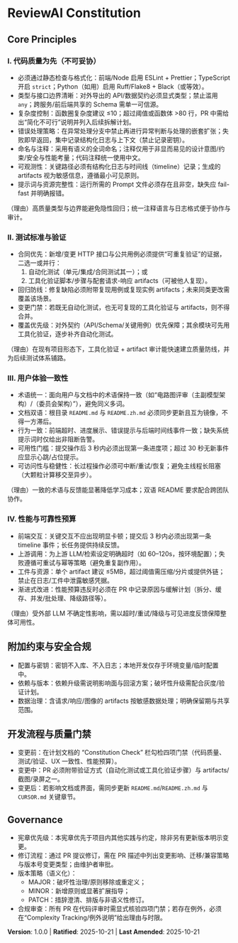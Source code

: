 <!--
Sync Impact Report
- Version change: N/A → 1.0.0
- Modified principles: [模板占位] → 4项核心原则（代码质量、测试标准、用户体验一致性、性能与可靠性）
- Added sections: “附加约束与安全合规”、“开发流程与质量门禁”
- Removed sections: 无
- Templates requiring updates:
  ✅ .specify/templates/plan-template.md（Constitution Check 门禁对齐）
  ✅ .specify/templates/tasks-template.md（测试→测试或工具化验证必选）
  ⚠ .specify/templates/spec-template.md（无需结构调整，仅建议在 Success Criteria 强化可度量指标）
- Deferred TODOs: 无
-->

# ReviewAI Constitution

## Core Principles

### I. 代码质量为先（不可妥协）
- 必须通过静态检查与格式化：前端/Node 启用 ESLint + Prettier；TypeScript 开启 `strict`；Python（如用）启用 Ruff/Flake8 + Black（或等效）。
- 类型与接口边界清晰：对外导出的 API/数据契约必须显式类型；禁止滥用 `any`；跨服务/前后端共享的 Schema 需单一可信源。
- 复杂度控制：函数圈复杂度建议 ≤10；超过阈值或函数体 >80 行，PR 中需给出“简化不可行”说明并列入后续拆解计划。
- 错误处理策略：在异常处理分支中禁止再进行异常判断与处理的嵌套扩张；失败即早返回，集中记录结构化日志与上下文（禁止记录密钥）。
- 命名与注释：采用有语义的全词命名；注释仅用于非显而易见的设计意图/约束/安全与性能考量；代码注释统一使用中文。
- 可观测性：关键路径必须有结构化日志与时间线（timeline）记录；生成的 artifacts 视为敏感信息，遵循最小可见原则。
- 提示词与资源完整性：运行所需的 Prompt 文件必须存在且非空，缺失应 fail-fast 并明确报错。

（理由）高质量类型与边界能避免隐性回归；统一注释语言与日志格式便于协作与审计。

### II. 测试标准与验证
- 合同优先：新增/变更 HTTP 接口与公共用例必须提供“可重复验证”的证据，二选一或并行：
  1) 自动化测试（单元/集成/合同测试其一）；或
  2) 工具化验证脚本/步骤与配套请求-响应 artifacts（可被他人复现）。
- 回归防线：修复缺陷必须附带复现用例或复现实例 artifacts；未来同类更改需覆盖该场景。
- 变更门禁：若既无自动化测试，也无可复现的工具化验证与 artifacts，则不得合并。
- 覆盖优先级：对外契约（API/Schema/关键用例）优先保障；其余模块可先用工具化验证，逐步补齐自动化测试。

（理由）在现有项目形态下，工具化验证 + artifact 审计能快速建立质量防线，并为后续测试体系铺路。

### III. 用户体验一致性
- 术语统一：面向用户与文档中的术语保持一致（如“电路图评审（主副模型架构）/（委员会架构）”），避免同义多词。
- 文档双语：根目录 `README.md` 与 `README.zh.md` 必须同步更新且互为镜像，不得一方滞后。
- 行为一致：前端超时、进度展示、错误提示与后端时间线事件一致；缺失系统提示词时仅给出非阻断告警。
- 可用性门槛：提交操作后 3 秒内必须出现第一条进度项；超过 30 秒无新事件应显示心跳/占位提示。
- 可访问性与稳健性：长过程操作必须可中断/重试/恢复；避免主线程长阻塞（大颗粒计算移交至异步）。

（理由）一致的术语与反馈能显著降低学习成本；双语 README 要求配合跨团队协作。

### IV. 性能与可靠性预算
- 前端交互：关键交互不应出现明显卡顿；提交后 3 秒内必须出现第一条 timeline 事件；长任务提供持续反馈。
- 上游调用：为上游 LLM/检索设定明确超时（如 60–120s，按环境配置）；失败遵循可重试与幂等策略（避免重复副作用）。
- 工件与资源：单个 artifact 建议 ≤5MB，超过阈值需压缩/分片或提供外链；禁止在日志/工件中泄露敏感凭据。
- 渐进式改进：性能预算违反时必须在 PR 中记录原因与缓解计划（拆分、缓存、并发/批处理、降级路径等）。

（理由）受外部 LLM 不确定性影响，需以超时/重试/降级与可见进度反馈保障整体可用性。

## 附加约束与安全合规
- 配置与密钥：密钥不入库、不入日志；本地开发仅存于环境变量/临时配置中。
- 依赖与版本：依赖升级需说明影响面与回滚方案；破坏性升级需配合灰度/验证计划。
- 数据治理：含请求/响应/图像的 artifacts 按敏感数据处理；明确保留期与共享范围。

## 开发流程与质量门禁
- 变更前：在计划文档的 “Constitution Check” 栏勾检四项门禁（代码质量、测试/验证、UX 一致性、性能预算）。
- 变更中：PR 必须附带验证方式（自动化测试或工具化验证步骤）与 artifacts/截图/录屏之一。
- 变更后：若影响文档或界面，需同步更新 `README.md`/`README.zh.md` 与 `CURSOR.md` 关键章节。

## Governance
- 宪章优先级：本宪章优先于项目内其他实践与约定，除非另有更新版本明示变更。
- 修订流程：通过 PR 提议修订，需在 PR 描述中列出变更影响、迁移/兼容策略与版本号变更类型；由维护者审批。
- 版本策略（语义化）：
  - MAJOR：破坏性治理/原则移除或重定义；
  - MINOR：新增原则或显著扩展指导；
  - PATCH：措辞澄清、排版与非语义性修订。
- 合规审查：所有 PR 在代码评审时需显式核验四项门禁；若存在例外，必须在“Complexity Tracking/例外说明”给出理由与时限。

**Version**: 1.0.0 | **Ratified**: 2025-10-21 | **Last Amended**: 2025-10-21

